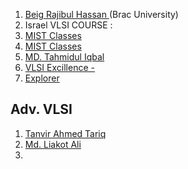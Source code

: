 1.  [Beig Rajibul Hassan ](https://www.youtube.com/watch?v=KOc_FJAX4so&list=PLn12JjJn-4YkQy8uyNnkRrt4SiE4SvZDX)(Brac University)
2. Israel VLSI COURSE : [](https://www.youtube.com/watch?v=GIPhBfenqMc&list=PLZU5hLL_713x0_AV_rVbay0pWmED7992G&index=1)
3. [MIST Classes](https://www.youtube.com/@mistclasses25/videos)
5. [MIST Classes](https://www.youtube.com/@mistclasses25/playlists)
6. [MD. Tahmidul Iqbal](https://www.youtube.com/@tahmidraven/playlists)
7. [VLSI Excillence - ](https://www.youtube.com/@vlsiexcellence/playlists)
8. [Explorer](https://www.youtube.com/@explorer9577/playlists)


## Adv. VLSI
1. [Tanvir Ahmed Tariq](https://www.youtube.com/watch?v=Tvjy_xsqV1k&list=PL-gPMfK-bku70g6-vR8pHFzRWDV8movWR)
2. [Md. Liakot Ali](https://www.youtube.com/@ClassLecturesOfProfDrMdLiakotA/videos)
3. 